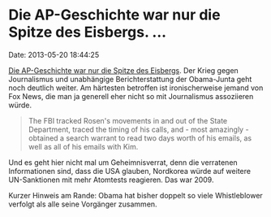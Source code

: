 Die AP-Geschichte war nur die Spitze des Eisbergs. \...
=======================================================

Date: 2013-05-20 18:44:25

[Die AP-Geschichte war nur die Spitze des
Eisbergs](http://www.guardian.co.uk/commentisfree/2013/may/20/obama-doj-james-rosen-criminality).
Der Krieg gegen Journalismus und unabhängige Berichterstattung der
Obama-Junta geht noch deutlich weiter. Am härtesten betroffen ist
ironischerweise jemand von Fox News, die man ja generell eher nicht so
mit Journalismus assoziieren würde.

> The FBI tracked Rosen\'s movements in and out of the State Department,
> traced the timing of his calls, and - most amazingly - obtained a
> search warrant to read two days worth of his emails, as well as all of
> his emails with Kim.

Und es geht hier nicht mal um Geheimnisverrat, denn die verratenen
Informationen sind, dass die USA glauben, Nordkorea würde auf weitere
UN-Sanktionen mit mehr Atomtests reagieren. Das war 2009.

Kurzer Hinweis am Rande: Obama hat bisher doppelt so viele Whistleblower
verfolgt als alle seine Vorgänger zusammen.
